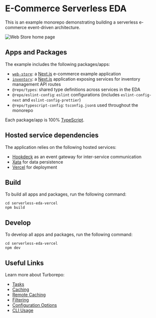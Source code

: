 # E-Commerce Serverless EDA

This is an example monorepo demonstrating building a serverless e-commerce event-driven architecture.

![Web Store home page](https://github.com/user-attachments/assets/d0733cf7-059b-431d-b604-593f311c88d3)

## Apps and Packages

The example includes the following packages/apps:

- [`web-store`](apps/web-store/): a [Next.js](https://nextjs.org/) e-commerce example application
- [`inventory`](apps/inventory): a [Next.js](https://nextjs.org/) application exposing services for inventory management API routes
- `@repo/types`: shared type definitions across services in the EDA
- `@repo/eslint-config`: `eslint` configurations (includes `eslint-config-next` and `eslint-config-prettier`)
- `@repo/typescript-config`: `tsconfig.json`s used throughout the monorepo

Each package/app is 100% [TypeScript](https://www.typescriptlang.org/).

## Hosted service dependencies

The application relies on the following hosted services:

- [Hookdeck](https://hookdeck.com/ref=github-serverless-eda-vercel) as an event gateway for inter-service communication
- [Xata](https://xata.io?ref=github-serverless-eda-vercel) for data persistence
- [Vercel](https://vercel.com?ref=github-serverless-eda-vercel) for deployment

## Build

To build all apps and packages, run the following command:

```
cd serverless-eda-vercel
npm build
```

## Develop

To develop all apps and packages, run the following command:

```
cd serverless-eda-vercel
npm dev
```

## Useful Links

Learn more about Turborepo:

- [Tasks](https://turbo.build/repo/docs/core-concepts/monorepos/running-tasks)
- [Caching](https://turbo.build/repo/docs/core-concepts/caching)
- [Remote Caching](https://turbo.build/repo/docs/core-concepts/remote-caching)
- [Filtering](https://turbo.build/repo/docs/core-concepts/monorepos/filtering)
- [Configuration Options](https://turbo.build/repo/docs/reference/configuration)
- [CLI Usage](https://turbo.build/repo/docs/reference/command-line-reference)
